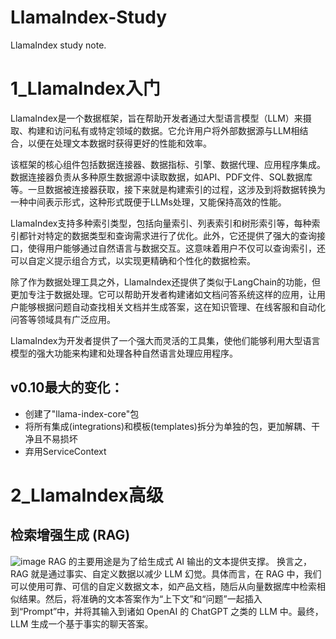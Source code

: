 # LlamaIndex-Study
LlamaIndex study note.

# 1_LlamaIndex入门
LlamaIndex是一个数据框架，旨在帮助开发者通过大型语言模型（LLM）来摄取、构建和访问私有或特定领域的数据。它允许用户将外部数据源与LLM相结合，以便在处理文本数据时获得更好的性能和效率。

该框架的核心组件包括数据连接器、数据指标、引擎、数据代理、应用程序集成。数据连接器负责从多种原生数据源中读取数据，如API、PDF文件、SQL数据库等。一旦数据被连接器获取，接下来就是构建索引的过程，这涉及到将数据转换为一种中间表示形式，这种形式既便于LLMs处理，又能保持高效的性能。

LlamaIndex支持多种索引类型，包括向量索引、列表索引和树形索引等，每种索引都针对特定的数据类型和查询需求进行了优化。此外，它还提供了强大的查询接口，使得用户能够通过自然语言与数据交互。这意味着用户不仅可以查询索引，还可以自定义提示组合方式，以实现更精确和个性化的数据检索。

除了作为数据处理工具之外，LlamaIndex还提供了类似于LangChain的功能，但更加专注于数据处理。它可以帮助开发者构建诸如文档问答系统这样的应用，让用户能够根据问题自动查找相关文档并生成答案，这在知识管理、在线客服和自动化问答等领域具有广泛应用。

LlamaIndex为开发者提供了一个强大而灵活的工具集，使他们能够利用大型语言模型的强大功能来构建和处理各种自然语言处理应用程序。

## v0.10最大的变化：
* 创建了"llama-index-core"包
* 将所有集成(integrations)和模板(templates)拆分为单独的包，更加解耦、干净且不易损坏
* 弃用ServiceContext

# 2_LlamaIndex高级
## 检索增强生成 (RAG) 
![image](https://github.com/txjlrk/LlamaIndex-Study/assets/8086669/6bb120da-e052-4297-b1ca-b690ff2fb644)
RAG 的主要用途是为了给生成式 AI 输出的文本提供支撑。
换言之，RAG 就是通过事实、自定义数据以减少 LLM 幻觉。具体而言，在 RAG 中，我们可以使用可靠、可信的自定义数据文本，如产品文档，随后从向量数据库中检索相似结果。然后，将准确的文本答案作为“上下文”和“问题”一起插入到“Prompt”中，并将其输入到诸如 OpenAI 的 ChatGPT 之类的 LLM 中。最终，LLM 生成一个基于事实的聊天答案。
